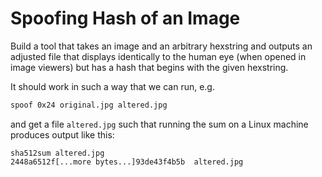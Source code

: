 # Spoofing Hash of an Image
Build a tool that takes an image and an arbitrary hexstring and outputs an adjusted file that displays identically to the human eye (when opened in image viewers) but has a hash that begins with the given hexstring.

It should work in such a way that we can run, e.g.

```bash
spoof 0x24 original.jpg altered.jpg
```

and get a file `altered.jpg` such that running the sum on a Linux machine produces output like this:

```
sha512sum altered.jpg
2448a6512f[...more bytes...]93de43f4b5b  altered.jpg
```

